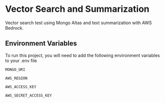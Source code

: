 # Vector Search and Summarization

Vector search test using Mongo Altas and text summarization with AWS Bedrock.


## Environment Variables

To run this project, you will need to add the following environment variables to your .env file

`MONGO_URI`

`AWS_REGION`

`AWS_ACCESS_KEY`

`AWS_SECRET_ACCESS_KEY`